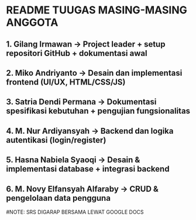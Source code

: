 # README TUUGAS MASING-MASING ANGGOTA
## 1. Gilang Irmawan -> Project leader + setup repositori GitHub + dokumentasi awal
## 2. Miko Andriyanto -> Desain dan implementasi frontend (UI/UX, HTML/CSS/JS)
## 3. Satria Dendi Permana -> Dokumentasi spesifikasi kebutuhan + pengujian fungsionalitas
## 4. M. Nur Ardiyansyah -> Backend dan logika autentikasi (login/register)
## 5. Hasna Nabiela Syaoqi -> Desain & implementasi database + integrasi backend
## 6. M. Novy Elfansyah Alfaraby -> CRUD & pengelolaan data pengguna

#NOTE: SRS DIGARAP BERSAMA LEWAT GOOGLE DOCS

